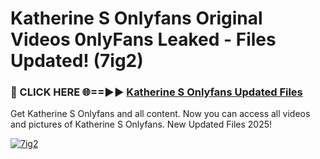 # Katherine S Onlyfans Original Videos 0nlyFans Leaked - Files Updated! (7ig2)

<h3>🔴 CLICK HERE 🌐==►► <a href="https://tinyurl.com/2jnfzry5" rel="nofollow">Katherine S Onlyfans Updated Files</a></h3>

Get Katherine S Onlyfans and all content. Now you can access all videos and pictures of Katherine S Onlyfans. New Updated Files 2025!

[![7ig2](https://i.imgur.com/GyGTBgg.gif)](https://tinyurl.com/2jnfzry5)
